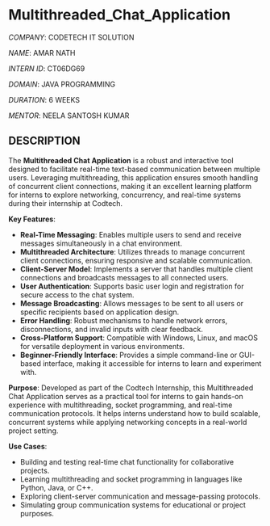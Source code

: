 # Multithreaded_Chat_Application

*COMPANY*: CODETECH IT SOLUTION

*NAME*: AMAR NATH

*INTERN ID*: CT06DG69

*DOMAIN*: JAVA PROGRAMMING

*DURATION*: 6 WEEKS

*MENTOR*: NEELA SANTOSH KUMAR

## DESCRIPTION ##

The **Multithreaded Chat Application** is a robust and interactive tool designed to facilitate real-time text-based communication between multiple users. Leveraging multithreading, this application ensures smooth handling of concurrent client connections, making it an excellent learning platform for interns to explore networking, concurrency, and real-time systems during their internship at Codtech.

**Key Features**:
- **Real-Time Messaging**: Enables multiple users to send and receive messages simultaneously in a chat environment.
- **Multithreaded Architecture**: Utilizes threads to manage concurrent client connections, ensuring responsive and scalable communication.
- **Client-Server Model**: Implements a server that handles multiple client connections and broadcasts messages to all connected users.
- **User Authentication**: Supports basic user login and registration for secure access to the chat system.
- **Message Broadcasting**: Allows messages to be sent to all users or specific recipients based on application design.
- **Error Handling**: Robust mechanisms to handle network errors, disconnections, and invalid inputs with clear feedback.
- **Cross-Platform Support**: Compatible with Windows, Linux, and macOS for versatile deployment in various environments.
- **Beginner-Friendly Interface**: Provides a simple command-line or GUI-based interface, making it accessible for interns to learn and experiment with.

**Purpose**:
Developed as part of the Codtech Internship, this Multithreaded Chat Application serves as a practical tool for interns to gain hands-on experience with multithreading, socket programming, and real-time communication protocols. It helps interns understand how to build scalable, concurrent systems while applying networking concepts in a real-world project setting.

**Use Cases**:
- Building and testing real-time chat functionality for collaborative projects.
- Learning multithreading and socket programming in languages like Python, Java, or C++.
- Exploring client-server communication and message-passing protocols.
- Simulating group communication systems for educational or project purposes.

